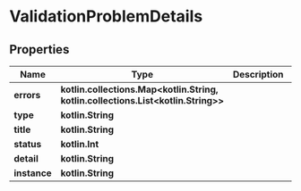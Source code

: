 
# ValidationProblemDetails

## Properties
| Name | Type | Description | Notes |
| ------------ | ------------- | ------------- | ------------- |
| **errors** | **kotlin.collections.Map&lt;kotlin.String, kotlin.collections.List&lt;kotlin.String&gt;&gt;** |  |  |
| **type** | **kotlin.String** |  |  [optional] |
| **title** | **kotlin.String** |  |  [optional] |
| **status** | **kotlin.Int** |  |  [optional] |
| **detail** | **kotlin.String** |  |  [optional] |
| **instance** | **kotlin.String** |  |  [optional] |



